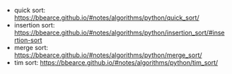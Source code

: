 * quick sort: https://bbearce.github.io/#notes/algorithms/python/quick_sort/  
* insertion sort: https://bbearce.github.io/#notes/algorithms/python/insertion_sort/#insertion-sort  
* merge sort: https://bbearce.github.io/#notes/algorithms/python/merge_sort/  
* tim sort: https://bbearce.github.io/#notes/algorithms/python/tim_sort/  